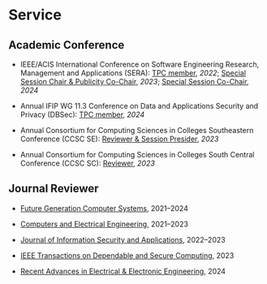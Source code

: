 # Service

##  <b> Academic Conference </b>

-  IEEE/ACIS International Conference on Software Engineering Research, Management and Applications (SERA): <a href="http://acisinternational.org/conferences/sera-2022/">TPC member</a>, *2022*; <a href="http://acisinternational.org/conferences/sera-2023/">Special Session Chair & Publicity Co-Chair</a>, *2023*; <a href="http://acisinternational.org/conferences/sera-2024/">Special Session Co-Chair</a>, *2024*

- Annual IFIP WG 11.3 Conference on Data and Applications Security and Privacy (DBSec): <a href="https://dbsec2024.github.io/">TPC member</a>, *2024*

- Annual Consortium for Computing Sciences in Colleges Southeastern Conference (CCSC SE): <a href="http://www.ccscse.org/conference.php?year=37th">Reviewer & Session Presider</a>, *2023*

- Annual Consortium for Computing Sciences in Colleges South Central Conference (CCSC SC): <a href="https://www.ccsc.org/southcentral/">Reviewer</a>, *2023*


##  <b> Journal Reviewer </b>

- <a href="https://www.sciencedirect.com/journal/future-generation-computer-systems">Future Generation Computer Systems</a>, 2021–2024

- <a href="https://www.sciencedirect.com/journal/computers-and-electrical-engineering">Computers and Electrical Engineering</a>, 2021–2023

- <a href="https://www.sciencedirect.com/journal/journal-of-information-security-and-applications">Journal of Information Security and Applications</a>, 2022–2023

- <a href="https://www.computer.org/csdl/journal/tq">IEEE Transactions on Dependable and Secure Computing</a>, 2023

- <a href="https://benthamscience.com/journals/recent-advances-in-electrical-and-electronic-engineering">Recent Advances in Electrical & Electronic Engineering</a>, 2024






